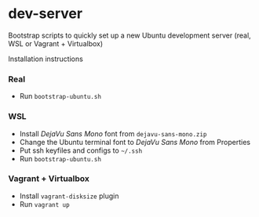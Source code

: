 # dev-server

Bootstrap scripts to quickly set up a new Ubuntu development server (real, WSL or Vagrant + Virtualbox)

Installation instructions

### Real

- Run `bootstrap-ubuntu.sh`

### WSL

- Install _DejaVu Sans Mono_ font from `dejavu-sans-mono.zip`
- Change the Ubuntu terminal font to _DejaVu Sans Mono_ from Properties
- Put ssh keyfiles and configs to `~/.ssh`
- Run `bootstrap-ubuntu.sh`

### Vagrant + Virtualbox

- Install `vagrant-disksize` plugin
- Run `vagrant up`
